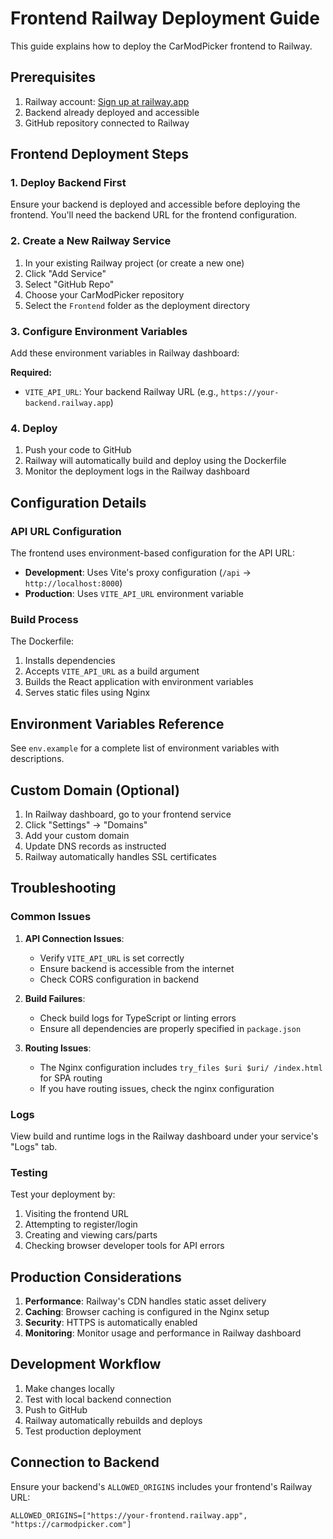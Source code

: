 # Frontend Railway Deployment Guide

This guide explains how to deploy the CarModPicker frontend to Railway.

## Prerequisites

1. Railway account: [Sign up at railway.app](https://railway.app)
2. Backend already deployed and accessible
3. GitHub repository connected to Railway

## Frontend Deployment Steps

### 1. Deploy Backend First

Ensure your backend is deployed and accessible before deploying the frontend. You'll need the backend URL for the frontend configuration.

### 2. Create a New Railway Service

1. In your existing Railway project (or create a new one)
2. Click "Add Service"
3. Select "GitHub Repo"
4. Choose your CarModPicker repository
5. Select the `Frontend` folder as the deployment directory

### 3. Configure Environment Variables

Add these environment variables in Railway dashboard:

**Required:**

- `VITE_API_URL`: Your backend Railway URL (e.g., `https://your-backend.railway.app`)

### 4. Deploy

1. Push your code to GitHub
2. Railway will automatically build and deploy using the Dockerfile
3. Monitor the deployment logs in the Railway dashboard

## Configuration Details

### API URL Configuration

The frontend uses environment-based configuration for the API URL:

- **Development**: Uses Vite's proxy configuration (`/api` → `http://localhost:8000`)
- **Production**: Uses `VITE_API_URL` environment variable

### Build Process

The Dockerfile:

1. Installs dependencies
2. Accepts `VITE_API_URL` as a build argument
3. Builds the React application with environment variables
4. Serves static files using Nginx

## Environment Variables Reference

See `env.example` for a complete list of environment variables with descriptions.

## Custom Domain (Optional)

1. In Railway dashboard, go to your frontend service
2. Click "Settings" → "Domains"
3. Add your custom domain
4. Update DNS records as instructed
5. Railway automatically handles SSL certificates

## Troubleshooting

### Common Issues

1. **API Connection Issues**:

   - Verify `VITE_API_URL` is set correctly
   - Ensure backend is accessible from the internet
   - Check CORS configuration in backend

2. **Build Failures**:

   - Check build logs for TypeScript or linting errors
   - Ensure all dependencies are properly specified in `package.json`

3. **Routing Issues**:
   - The Nginx configuration includes `try_files $uri $uri/ /index.html` for SPA routing
   - If you have routing issues, check the nginx configuration

### Logs

View build and runtime logs in the Railway dashboard under your service's "Logs" tab.

### Testing

Test your deployment by:

1. Visiting the frontend URL
2. Attempting to register/login
3. Creating and viewing cars/parts
4. Checking browser developer tools for API errors

## Production Considerations

1. **Performance**: Railway's CDN handles static asset delivery
2. **Caching**: Browser caching is configured in the Nginx setup
3. **Security**: HTTPS is automatically enabled
4. **Monitoring**: Monitor usage and performance in Railway dashboard

## Development Workflow

1. Make changes locally
2. Test with local backend connection
3. Push to GitHub
4. Railway automatically rebuilds and deploys
5. Test production deployment

## Connection to Backend

Ensure your backend's `ALLOWED_ORIGINS` includes your frontend's Railway URL:

```
ALLOWED_ORIGINS=["https://your-frontend.railway.app", "https://carmodpicker.com"]
```
